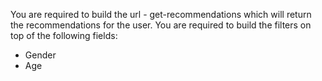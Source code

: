 You are required to build the url - get-recommendations which will return the recommendations for the user.
You are required to build the filters on top of the following fields:
- Gender
- Age
